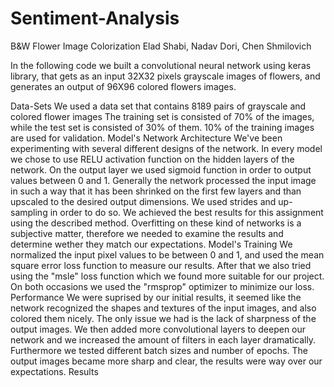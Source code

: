 # Sentiment-Analysis

B&W Flower Image Colorization
Elad Shabi, Nadav Dori, Chen Shmilovich

In the following code we built a convolutional neural network using keras library,
that gets as an input 32X32 pixels grayscale images of flowers, and generates an output of 96X96 colored flowers images.

Data-Sets
We used a data set that contains 8189 pairs of grayscale and colored flower images
The training set is consisted of 70% of the images, while the test set is consisted of 30% of them. 10% of the training images are used for validation.
Model's Network Architecture
We've been experimenting with several different designs of the network.
In every model we chose to use RELU activation function on the hidden layers of the network.
On the output layer we used sigmoid function in order to output values between 0 and 1.
Generally the network processed the input image in such a way that it has been shrinked on the first few layers and than upscaled to the desired output dimensions. We used strides and up-sampling in order to do so.
We achieved the best results for this assignment using the described method.
Overfitting on these kind of networks is a subjective matter, therefore we needed to examine the results and determine wether they match our expectations.
Model's Training
We normalized the input pixel values to be between 0 and 1, and used the mean square error loss function to measure our results.
After that we also tried using the "msle" loss function which we found more suitable for our project. On both occasions we used the "rmsprop" optimizer to minimize our loss.
Performance
We were suprised by our initial results, it seemed like the network recognized the shapes and textures of the input images, and also colored them nicely.
The only issue we had is the lack of sharpness of the output images.
We then added more convolutional layers to deepen our network and we increased the amount of filters in each layer dramatically. Furthermore we tested different batch sizes and number of epochs.
The output images became more sharp and clear, the results were way over our expectations.
Results
